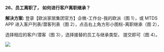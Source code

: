 <a name="bookmark60"></a>**26、员工离职了， 如何进行客户离职继承？**

**解决方案:** 登录【欧派家居集团官方】企微-工作台-我的欧派（图 1），或 MTDS APP 进入客户列表/潜客列表（图 2），点击右上角方形小图标-离职继承（图 2），

选择相应的客户/潜客（图 3），选择接替的员工与继承类型， 提交即可（图 4）。

![](Aspose.Words.377cb4ca-ba1d-4455-a54b-feee72fead30.002.png)



